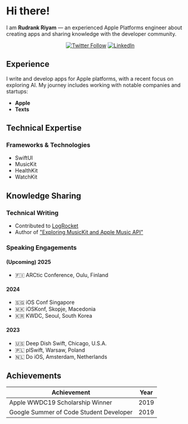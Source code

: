 # Hi there!

I am **Rudrank Riyam** — an experienced Apple Platforms engineer about creating apps and sharing knowledge with the developer community.

<div align="center">
  
[![Twitter Follow](https://img.shields.io/twitter/follow/rudrankriyam?style=social)](https://x.com/rudrankriyam)
[![LinkedIn](https://img.shields.io/badge/LinkedIn-Connect-blue)](https://linkedin.com/in/rudrank)

</div>

## Experience

I write and develop apps for Apple platforms, with a recent focus on exploring AI. My journey includes working with notable companies and startups:

- **Apple**
- **Texts**

## Technical Expertise

### Frameworks & Technologies
- SwiftUI
- MusicKit
- HealthKit
- WatchKit

## Knowledge Sharing

### Technical Writing
- Contributed to [LogRocket](https://blog.logrocket.com/author/rudrankriyam/)
- Author of ["Exploring MusicKit and Apple Music API"](https://rudrank.gumroad.com/l/musickit)

### Speaking Engagements

#### (Upcoming) 2025 
- 🇫🇮 ARCtic Conference, Oulu, Finland

#### 2024
- 🇸🇬 iOS Conf Singapore
- 🇲🇰 iOSKonf, Skopje, Macedonia
- 🇰🇷 KWDC, Seoul, South Korea

#### 2023
- 🇺🇸 Deep Dish Swift, Chicago, U.S.A.
- 🇵🇱 plSwift, Warsaw, Poland
- 🇳🇱 Do iOS, Amsterdam, Netherlands

## Achievements

<div align="center">

| Achievement | Year |
|------------|------|
| Apple WWDC19 Scholarship Winner | 2019 |
| Google Summer of Code Student Developer | 2019 |

</div>
